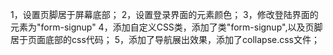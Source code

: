 1，设置页脚居于屏幕底部；
2，设置登录界面的元素颜色；
3，修改登陆界面的元素为"form-signup"
4，添加自定义CSS类，添加了类"form-signup",以及页脚居于页面底部的css代码；
5，添加了导航展出效果，添加了collapse.css文件；